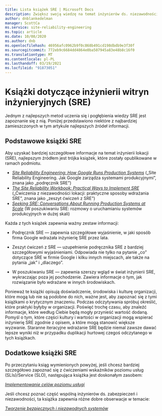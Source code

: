 ```yaml
---
title: Lista książek SRE | Microsoft Docs
description: Zwiększ swoją wiedzę na temat inżynierów ds. niezawodności z tymi książkami
author: dnblankedelman
manager: ScottCa
ms.service: site-reliability-engineering
ms.topic: article
ms.date: 10/08/2020
ms.author: dnb
ms.openlocfilehash: 46956afc0962b9f0c868b491cd198dbdb9e3f30f
ms.sourcegitcommit: 772eb9c6684dd4864e0ba507945a83e48b8c16f0
ms.translationtype: MT
ms.contentlocale: pl-PL
ms.lasthandoff: 03/19/2021
ms.locfileid: "91873051"
---
```

# <a name="site-reliability-engineering-sre-books"></a>Książki dotyczące inżynierii witryn inżynieryjnych (SRE)

Jednym z najlepszych metod uczenia się i pogłębienia wiedzy SRE jest zapoznanie się z nią. Poniżej przedstawiono niektóre z najbardziej zamieszczonych w tym artykule najlepszych źródeł informacji.

## <a name="core-sre-books"></a>Podstawowe książki SRE

Aby uzyskać bardziej szczegółowe informacje na temat inżynierii lokacji (SRE), najlepszym źródłem jest trójka książek, które zostały opublikowane w ramach podmiotu.

- [_Site Reliability Engineering: How Google Runs Production Systems_](https://www.oreilly.com/library/view/site-reliability-engineering/9781491929117/) („Site Reliability Engineering. Jak Google zarządza systemami produkcyjnymi”, znana jako „podręcznik SRE”)
- [_The Site Reliability Workbook: Practical Ways to Implement SRE_](https://www.oreilly.com/library/view/the-site-reliability/9781492029496/) („Ćwiczenia z niezawodności lokacji: praktyczne sposoby wdrażania SRE”, znana jako „zeszyt ćwiczeń z SRE”)
- [_Seeking SRE: Conversations About Running Production Systems at Scale_](https://www.oreilly.com/library/view/seeking-sre/9781491978856/) (W poszukiwaniu SRE: rozmowy o uruchamianiu systemów produkcyjnych w dużej skali)

Każda z tych książek zapewnia ważny zestaw informacji:

- Podręcznik SRE — zapewnia szczegółowe wyjaśnienie, w jaki sposób firma Google wdrażała inżynierię SRE przez lata.

- Zeszyt ćwiczeń z SRE — uzupełnienie podręcznika SRE z bardziej szczegółowymi wyjaśnieniami. Odpowiada nie tylko na pytanie „co” dotyczące SRE w firmie Google i kilku innych miejscach, ale także na pytania „jak” i „dlaczego”.

- W poszukiwaniu SRE — zapewnia szerszy wgląd w świat inżynierii SRE, wykraczając poza jej pochodzenie. Zawiera informacje o tym, jak rozwiązanie było wdrażane w innych środowiskach.

Ponieważ te książki opisują doświadczenie, środowiska i kulturę organizacji, które mogą lub nie są podobne do nich, ważne jest, aby zapoznać się z tymi książkami o krytycznym znaczeniu. Podczas odczytywania spróbuj określić, które praktyki byłyby w organizacji. Poświęć trochę czasu, aby znaleźć informacje, które według Ciebie będą mogły przynieść wartość dodaną. Pomyśl o tym, które części kultury i wartości w organizacji mogą wspierać inżynierię SRE zgodnie z opisem, a które mogą stanowić większe wyzwanie. Staranne iteracyjne wdrażanie SRE będzie niemal zawsze dawać lepsze wyniki niż w przypadku duplikacji hurtowej czegoś odczytanego w tych książkach.

## <a name="additional-sre-books"></a>Dodatkowe książki SRE

Po przeczytaniu ksiąg wymienionych powyżej, jeśli chcesz bardziej szczegółowo zapoznać się z ćwiczeniami wskaźników poziomu usług (SLIs)/Service (SLO), następująca książka jest doskonałym zasobem:

[_Implementowanie celów poziomu usługi_](https://www.oreilly.com/library/view/implementing-service-level/9781492076803/)

Jeśli chcesz poznać część wspólną inżynierów ds. zabezpieczeń i niezawodności, ta książka zapewnia różne dobre obserwacje w temacie:

[_Tworzenie bezpiecznych i niezawodnych systemów_](https://www.oreilly.com/library/view/building-secure-and/9781492083115/)